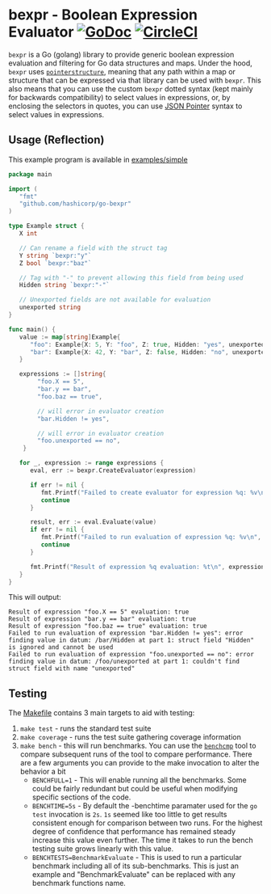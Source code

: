 # bexpr - Boolean Expression Evaluator [![GoDoc](https://godoc.org/github.com/hashicorp/go-bexpr?status.svg)](https://godoc.org/github.com/hashicorp/go-bexpr) [![CircleCI](https://circleci.com/gh/hashicorp/go-bexpr.svg?style=svg)](https://circleci.com/gh/hashicorp/go-bexpr)

`bexpr` is a Go (golang) library to provide generic boolean expression
evaluation and filtering for Go data structures and maps. Under the hood,
`bexpr` uses
[`pointerstructure`](https://github.com/mitchellh/pointerstructure), meaning
that any path within a map or structure that can be expressed via that library
can be used with `bexpr`. This also means that you can use the custom `bexpr`
dotted syntax (kept mainly for backwards compatibility) to select values in
expressions, or, by enclosing the selectors in quotes, you can use [JSON
Pointer](https://tools.ietf.org/html/rfc6901) syntax to select values in
expressions.

## Usage (Reflection)

This example program is available in [examples/simple](examples/simple)

```go
package main

import (
   "fmt"
   "github.com/hashicorp/go-bexpr"
)

type Example struct {
   X int

   // Can rename a field with the struct tag
   Y string `bexpr:"y"`
   Z bool `bexpr:"baz"`

   // Tag with "-" to prevent allowing this field from being used
   Hidden string `bexpr:"-"`

   // Unexported fields are not available for evaluation
   unexported string
}

func main() {
   value := map[string]Example{
      "foo": Example{X: 5, Y: "foo", Z: true, Hidden: "yes", unexported: "no"},
      "bar": Example{X: 42, Y: "bar", Z: false, Hidden: "no", unexported: "yes"},
   }

   expressions := []string{
		"foo.X == 5",
		"bar.y == bar",
		"foo.baz == true",

		// will error in evaluator creation
		"bar.Hidden != yes",

		// will error in evaluator creation
		"foo.unexported == no",
	}

   for _, expression := range expressions {
      eval, err := bexpr.CreateEvaluator(expression)

      if err != nil {
         fmt.Printf("Failed to create evaluator for expression %q: %v\n", expression, err)
         continue
      }

      result, err := eval.Evaluate(value)
      if err != nil {
         fmt.Printf("Failed to run evaluation of expression %q: %v\n", expression, err)
         continue
      }

      fmt.Printf("Result of expression %q evaluation: %t\n", expression, result)
   }
}
```

This will output:

```
Result of expression "foo.X == 5" evaluation: true
Result of expression "bar.y == bar" evaluation: true
Result of expression "foo.baz == true" evaluation: true
Failed to run evaluation of expression "bar.Hidden != yes": error finding value in datum: /bar/Hidden at part 1: struct field "Hidden" is ignored and cannot be used
Failed to run evaluation of expression "foo.unexported == no": error finding value in datum: /foo/unexported at part 1: couldn't find struct field with name "unexported"
```

## Testing

The [Makefile](Makefile) contains 3 main targets to aid with testing:

1. `make test` - runs the standard test suite
2. `make coverage` - runs the test suite gathering coverage information
3. `make bench` - this will run benchmarks. You can use the [`benchcmp`](https://godoc.org/golang.org/x/tools/cmd/benchcmp) tool to compare
   subsequent runs of the tool to compare performance. There are a few arguments you can
   provide to the make invocation to alter the behavior a bit
   * `BENCHFULL=1` - This will enable running all the benchmarks. Some could be fairly redundant but
     could be useful when modifying specific sections of the code.
   * `BENCHTIME=5s` - By default the -benchtime paramater used for the `go test` invocation is `2s`.
     `1s` seemed like too little to get results consistent enough for comparison between two runs.
     For the highest degree of confidence that performance has remained steady increase this value
     even further. The time it takes to run the bench testing suite grows linearly with this value.
   * `BENCHTESTS=BenchmarkEvaluate` - This is used to run a particular benchmark including all of its
     sub-benchmarks. This is just an example and "BenchmarkEvaluate" can be replaced with any
     benchmark functions name.
